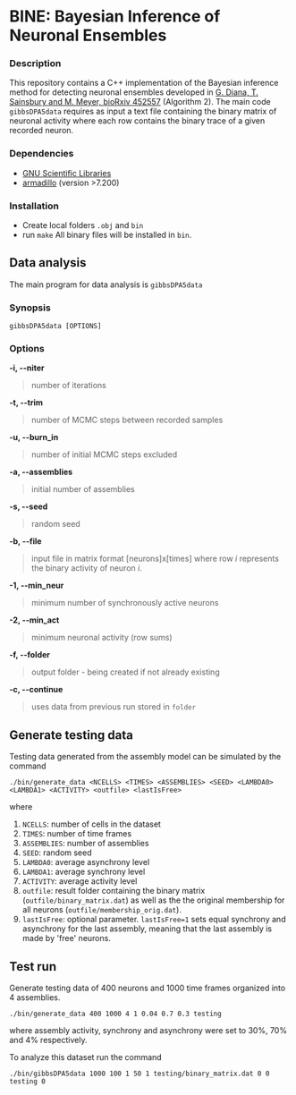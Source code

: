 # BINE: Bayesian Inference of Neuronal Ensembles

### Description

This repository contains a C++ implementation of the Bayesian inference method for detecting neuronal ensembles developed in [G. Diana, T. Sainsbury and M. Meyer, bioRxiv 452557](https://doi.org/10.1101/452557) (Algorithm 2). The main code `gibbsDPA5data` requires as input a text file containing the binary matrix of neuronal activity where each row contains the binary trace of a given recorded neuron.  

### Dependencies
* [GNU Scientific Libraries](https://www.gnu.org/software/gsl/)
* [armadillo](http://arma.sourceforge.net/) (version >7.200)

### Installation
- Create local folders `.obj` and `bin`
- run `make`
All binary files will be installed in `bin`.

## Data analysis
The main program for data analysis is `gibbsDPA5data`

### Synopsis
``` 
gibbsDPA5data [OPTIONS]
```

### Options

**-i, --niter**
> number of iterations

**-t, --trim**
> number of MCMC steps between recorded samples

**-u, --burn_in**
> number of initial MCMC steps excluded

**-a, --assemblies**
> initial number of assemblies

**-s, --seed**
> random seed

**-b, --file**
> input file in matrix format [neurons]x[times] where row *i* represents the binary activity of neuron *i*.

**-1, --min_neur**
> minimum number of synchronously active neurons

**-2, --min_act**
> minimum neuronal activity (row sums)

**-f, --folder**
> output folder - being created if not already existing 

**-c, --continue**
> uses data from previous run stored in `folder`

## Generate testing data
Testing data generated from the assembly model can be simulated by the command

`./bin/generate_data <NCELLS> <TIMES> <ASSEMBLIES> <SEED> <LAMBDA0> <LAMBDA1> <ACTIVITY> <outfile> <lastIsFree>`

where 

1. `NCELLS`: number of cells in the dataset
1. `TIMES`: number of time frames
1. `ASSEMBLIES`: number of assemblies
1. `SEED`: random seed
1. `LAMBDA0`: average asynchrony level
1. `LAMBDA1`: average synchrony level
1. `ACTIVITY`: average activity level
1. `outfile`: result folder containing the binary matrix (`outfile/binary_matrix.dat`) as well as the the original membership for all neurons (`outfile/membership_orig.dat`).
1. `lastIsFree`: optional parameter. `lastIsFree=1` sets equal synchrony and asynchrony for the last assembly, meaning that the last assembly is made by 'free' neurons.


## Test run
Generate testing data of 400 neurons and 1000 time frames organized into 4 assemblies.

 `./bin/generate_data 400 1000 4 1 0.04 0.7 0.3 testing`

where assembly activity, synchrony and asynchrony were set to 30%, 70% and 4% respectively.

To analyze this dataset run the command

`./bin/gibbsDPA5data 1000 100 1 50 1 testing/binary_matrix.dat 0 0 testing 0`


